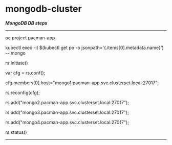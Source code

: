 # mongodb-cluster

***MongoDB DB steps***

---

oc project pacman-app

kubectl exec -it $(kubectl get po -o jsonpath='{.items[0].metadata.name}') -- mongo

rs.initiate()

var cfg = rs.conf();

cfg.members[0].host="mongo1.pacman-app.svc.clusterset.local:27017";

rs.reconfig(cfg);

rs.add("mongo2.pacman-app.svc.clusterset.local:27017");

rs.add("mongo3.pacman-app.svc.clusterset.local:27017");

rs.add("mongo4.pacman-app.svc.clusterset.local:27017");

rs.status()

---
